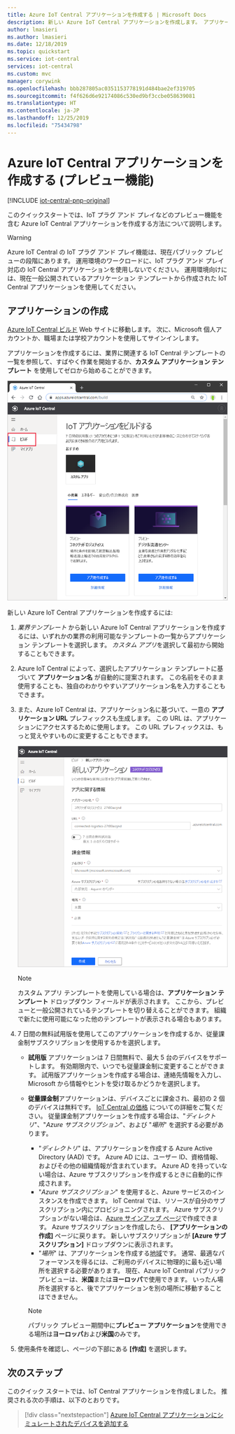 ```yaml
---
title: Azure IoT Central アプリケーションを作成する | Microsoft Docs
description: 新しい Azure IoT Central アプリケーションを作成します。 アプリケーション テンプレートを使用して、試用版や従量課金制のアプリケーションを作成します。
author: lmasieri
ms.author: lmasieri
ms.date: 12/18/2019
ms.topic: quickstart
ms.service: iot-central
services: iot-central
ms.custom: mvc
manager: corywink
ms.openlocfilehash: bbb287805ac0351153778191d484bae2ef319705
ms.sourcegitcommit: f4f626d6e92174086c530ed9bf3ccbe058639081
ms.translationtype: HT
ms.contentlocale: ja-JP
ms.lasthandoff: 12/25/2019
ms.locfileid: "75434798"
---
```

# <a name="create-an-azure-iot-central-application-preview-features"></a>Azure IoT Central アプリケーションを作成する (プレビュー機能)

[!INCLUDE [iot-central-pnp-original](../../../includes/iot-central-pnp-original-note.md)]

このクイックスタートでは、IoT プラグ アンド プレイなどのプレビュー機能を含む Azure IoT Central アプリケーションを作成する方法について説明します。

> [!WARNING]
> Azure IoT Central の IoT プラグ アンド プレイ機能は、現在パブリック プレビューの段階にあります。 運用環境のワークロードに、IoT プラグ アンド プレイ対応の IoT Central アプリケーションを使用しないでください。 運用環境向けには、現在一般公開されているアプリケーション テンプレートから作成された IoT Central アプリケーションを使用してください。

## <a name="create-an-application"></a>アプリケーションの作成

[Azure IoT Central ビルド](https://aka.ms/iotcentral) Web サイトに移動します。 次に、Microsoft 個人アカウントか、職場または学校アカウントを使用してサインインします。

アプリケーションを作成するには、業界に関連する IoT Central テンプレートの一覧を参照して、すばやく作業を開始するか、**カスタム アプリケーション テンプレート** を使用してゼロから始めることができます。

![Azure IoT Central の [アプリケーションの作成] ページ](media/quick-deploy-iot-central/iotcentralcreate-templates-pnp.png)

新しい Azure IoT Central アプリケーションを作成するには:

1. *業界テンプレート* から新しい Azure IoT Central アプリケーションを作成するには、いずれかの業界の利用可能なテンプレートの一覧からアプリケーション テンプレートを選択します。 *カスタム アプリ*を選択して最初から開始することもできます。
1. Azure IoT Central によって、選択したアプリケーション テンプレートに基づいて **アプリケーション名** が自動的に提案されます。 この名前をそのまま使用することも、独自のわかりやすいアプリケーション名を入力することもできます。
1. また、Azure IoT Central は、アプリケーション名に基づいて、一意の **アプリケーション URL** プレフィックスも生成します。 この URL は、アプリケーションにアクセスするために使用します。 この URL プレフィックスは、もっと覚えやすいものに変更することもできます。

    ![Azure IoT Central の [アプリケーションの作成] ページ](media/quick-deploy-iot-central/iotcentralcreate-industry-pnp.png)

    > [!NOTE]
    > カスタム アプリ テンプレートを使用している場合は、**アプリケーション テンプレート** ドロップダウン フィールドが表示されます。 ここから、プレビューと一般公開されているテンプレートを切り替えることができます。 組織で新たに使用可能になった他のテンプレートが表示される場合もあります。

1. 7 日間の無料試用版を使用してこのアプリケーションを作成するか、従量課金制サブスクリプションを使用するかを選択します。
    - **試用版** アプリケーションは 7 日間無料で、最大 5 台のデバイスをサポートします。 有効期限内で、いつでも従量課金制に変更することができます。 試用版アプリケーションを作成する場合は、連絡先情報を入力し、Microsoft から情報やヒントを受け取るかどうかを選択します。
    - **従量課金制**アプリケーションは、デバイスごとに課金され、最初の 2 個のデバイスは無料です。 [IoT Central の価格](https://aka.ms/iotcentral-pricing) についての詳細をご覧ください。 従量課金制アプリケーションを作成する場合は、"*ディレクトリ*"、"*Azure サブスクリプション*"、および "*場所*" を選択する必要があります。
        - "*ディレクトリ*" は、アプリケーションを作成する Azure Active Directory (AAD) です。 Azure AD には、ユーザー ID、資格情報、およびその他の組織情報が含まれています。 Azure AD を持っていない場合は、Azure サブスクリプションを作成するときに自動的に作成されます。
        - "*Azure サブスクリプション*" を使用すると、Azure サービスのインスタンスを作成できます。 IoT Central では、リソースが自分のサブスクリプション内にプロビジョニングされます。 Azure サブスクリプションがない場合は、[Azure サインアップ ページ](https://aka.ms/createazuresubscription)で作成できます。 Azure サブスクリプションを作成したら、 **[アプリケーションの作成]** ページに戻ります。 新しいサブスクリプションが **[Azure サブスクリプション]** ドロップダウンに表示されます。
        - "*場所*" は、アプリケーションを作成する[地域](https://azure.microsoft.com/global-infrastructure/geographies/)です。 通常、最適なパフォーマンスを得るには、ご利用のデバイスに物理的に最も近い場所を選択する必要があります。 現在、Azure IoT Central パブリック プレビューは、**米国**または**ヨーロッパ**で使用できます。 いったん場所を選択すると、後でアプリケーションを別の場所に移動することはできません。

        > [!NOTE]
        > パブリック プレビュー期間中に**プレビュー アプリケーション**を使用できる場所は**ヨーロッパ**および**米国**のみです。

1. 使用条件を確認し、ページの下部にある **[作成]** を選択します。

## <a name="next-steps"></a>次のステップ

このクイック スタートでは、IoT Central アプリケーションを作成しました。 推奨される次の手順は、以下のとおりです。

> [!div class="nextstepaction"]
> [Azure IoT Central アプリケーションにシミュレートされたデバイスを追加する](./quick-create-pnp-device.md)
